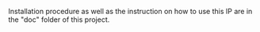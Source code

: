 Installation procedure as well as the instruction on how to use this IP are in the "doc" folder of this project.
